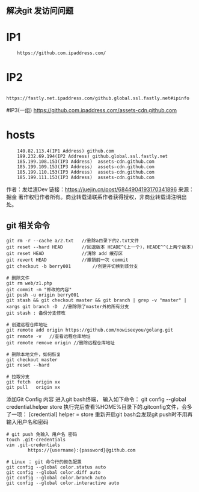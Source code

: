 ## 解决git 发访问问题 ##

# IP1
		https://github.com.ipaddress.com/	
# IP2
		https://fastly.net.ipaddress.com/github.global.ssl.fastly.net#ipinfo 
#IP3(一组)
		https://github.com.ipaddress.com/assets-cdn.github.com 

# hosts
		140.82.113.4(IP1 Address) github.com 
		199.232.69.194(IP2 Address) github.global.ssl.fastly.net
		185.199.108.153(IP3 Address)  assets-cdn.github.com
		185.199.109.153(IP3 Address)  assets-cdn.github.com
		185.199.110.153(IP3 Address)  assets-cdn.github.com
		185.199.111.153(IP3 Address)  assets-cdn.github.com

作者：发烂渣Dev
链接：https://juejin.cn/post/6844904193170341896
来源：掘金
著作权归作者所有。商业转载请联系作者获得授权，非商业转载请注明出处。
	

## git 相关命令 ##
	
    git rm -r --cache a/2.txt	//删除a目录下的2.txt文件
	git reset --hard HEAD		//回退版本 HEADE^(上一个)，HEADE^^(上两个版本)
	git reset HEAD				//清除 add 缓存区
	git revert HEAD				//撤销前一次 commit
	git checkout -b berry001		//创建并切换到该分支

	# 删除文件
	git rm web/z1.php 			
	git commit -m "修改的内容"
	git push -u origin berry001
	git stash && git checkout master && git branch | grep -v "master" | xargs git branch -D  //删除除了master外的所有分支
	git stash : 备份分支修改
	
	# 创建远程仓库地址
	git remote add origin https://github.com/nowiseeyou/golang.git	
	git remote -v	//查看远程仓库地址
	git remote remove origin //删除远程仓库地址

	# 删除本地文件，如何恢复
	git checkout master
	git reset --hard

	# 拉取分支
	git fetch  origin xx
	git pull   origin xx

添加Git Config 内容
进入git bash终端， 输入如下命令：
git config --global credential.helper store
执行完后查看%HOME%目录下的.gitconfig文件，会多了一项：
[credential] helper = store
重新开启git bash会发现git push时不用再输入用户名和密码


	
	# git push 免输入 用户名 密码
	touch .git-credentials
	vim .git-credentials
			https://{username}:{password}@github.com

	# Linux ： git 命令行的颜色配置
	git config --global color.status auto	
	git config --global color.diff auto
	git config --global color.branch auto
	git config --global color.interactive auto
